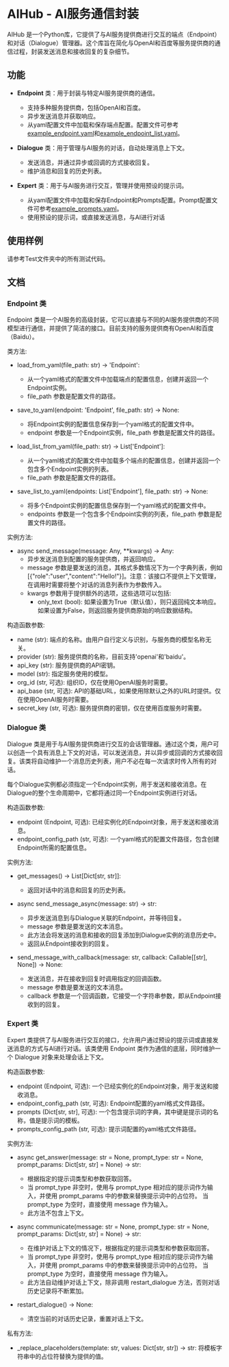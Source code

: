 # AIHub - AI服务通信封装

AIHub 是一个Python库，它提供了与AI服务提供商进行交互的端点（Endpoint）和对话（Dialogue）管理器。这个库旨在简化与OpenAI和百度等服务提供商的通信过程，封装发送消息和接收回复的复杂细节。

## 功能

- **Endpoint** 类：用于封装与特定AI服务提供商的通信。
  - 支持多种服务提供商，包括OpenAI和百度。
  - 异步发送消息并获取响应。
  - 从yaml配置文件中加载和保存端点配置。配置文件可参考[example_endpoint.yaml](ExampleConfig/example_endpoint.yaml)和[example_endpoint_list.yaml](ExampleConfig/example_endpoint_list.yaml)。

- **Dialogue** 类：用于管理与AI服务的对话，自动处理消息上下文。
  - 发送消息，并通过异步或回调的方式接收回复。
  - 维护消息和回复的历史列表。

- **Expert** 类：用于与AI服务进行交互，管理并使用预设的提示词。
  - 从yaml配置文件中加载和保存Endpoint和Prompts配置。Prompt配置文件可参考[example_prompts.yaml](ExampleConfig/example_prompts.yaml)。
  - 使用预设的提示词，或直接发送消息，与AI进行对话

## 使用样例
请参考Test文件夹中的所有测试代码。

## 文档
### Endpoint 类
Endpoint 类是一个AI服务的高级封装，它可以直接与不同的AI服务提供商的不同模型进行通信，并提供了简洁的接口。目前支持的服务提供商有OpenAI和百度（Baidu）。

类方法:

- load_from_yaml(file_path: str) -> 'Endpoint':
    - 从一个yaml格式的配置文件中加载端点的配置信息，创建并返回一个Endpoint实例。
    - file_path 参数是配置文件的路径。

- save_to_yaml(endpoint: 'Endpoint', file_path: str) -> None:
    - 将Endpoint实例的配置信息保存到一个yaml格式的配置文件中。
    - endpoint 参数是一个Endpoint实例，file_path 参数是配置文件的路径。

- load_list_from_yaml(file_path: str) -> List['Endpoint']:
    - 从一个yaml格式的配置文件中加载多个端点的配置信息，创建并返回一个包含多个Endpoint实例的列表。
    - file_path 参数是配置文件的路径。

- save_list_to_yaml(endpoints: List['Endpoint'], file_path: str) -> None:
    - 将多个Endpoint实例的配置信息保存到一个yaml格式的配置文件中。
    - endpoints 参数是一个包含多个Endpoint实例的列表，file_path 参数是配置文件的路径。

实例方法:

- async send_message(message: Any, **kwargs) -> Any:
    - 异步发送消息到配置的服务提供商，并返回响应。
    - message 参数是要发送的消息，其格式多数情况下为一个字典列表，例如[{"role":"user","content":"Hello!"}]。注意：该接口不提供上下文管理，在调用时需要将整个对话的消息列表作为参数传入。
    - kwargs 参数用于提供额外的选项，这些选项可以包括:
        - only_text (bool): 如果设置为True（默认值），则只返回纯文本响应。如果设置为False，则返回服务提供商原始的响应数据结构。

构造函数参数:

- name (str): 端点的名称。由用户自行定义与识别，与服务商的模型名称无关。
- provider (str): 服务提供商的名称，目前支持'openai'和'baidu'。
- api_key (str): 服务提供商的API密钥。
- model (str): 指定服务使用的模型。
- org_id (str, 可选): 组织ID，仅在使用OpenAI服务时需要。
- api_base (str, 可选): API的基础URL，如果使用除默认之外的URL时提供。仅在使用OpenAI服务时需要。
- secret_key (str, 可选): 服务提供商的密钥，仅在使用百度服务时需要。


### Dialogue 类

Dialogue 类是用于与AI服务提供商进行交互的会话管理器。通过这个类，用户可以创造一个具有消息上下文的对话，可以发送消息，并以异步或回调的方式接收回复。该类将自动维护一个消息历史列表，用户不必在每一次请求时传入所有的对话。

每个Dialogue实例都必须指定一个Endpoint实例，用于发送和接收消息。在Dialogue的整个生命周期中，它都将通过同一个Endpoint实例进行对话。

构造函数参数:

- endpoint (Endpoint, 可选): 已经实例化的Endpoint对象，用于发送和接收消息。
- endpoint_config_path (str, 可选): 一个yaml格式的配置文件路径，包含创建Endpoint所需的配置信息。

实例方法:

- get_messages() -> List[Dict[str, str]]:
    - 返回对话中的消息和回复的历史列表。

- async send_message_async(message: str) -> str:
    - 异步发送消息到与Dialogue关联的Endpoint，并等待回复。
    - message 参数是要发送的文本消息。
    - 此方法会将发送的消息和接收的回复添加到Dialogue实例的消息历史中。
    - 返回从Endpoint接收到的回复。

- send_message_with_callback(message: str, callback: Callable[[str], None]) -> None:
    - 发送消息，并在接收到回复时调用指定的回调函数。
    - message 参数是要发送的文本消息。
    - callback 参数是一个回调函数，它接受一个字符串参数，即从Endpoint接收到的回复。

### Expert 类
Expert 类提供了与AI服务进行交互的接口，允许用户通过预设的提示词或直接发送消息的方式与AI进行对话。该类使用 Endpoint 类作为通信的底层，同时维护一个 Dialogue 对象来处理会话上下文。

构造函数参数:

- endpoint (Endpoint, 可选): 一个已经实例化的Endpoint对象，用于发送和接收消息。
- endpoint_config_path (str, 可选): Endpoint配置的yaml格式文件路径。
- prompts (Dict[str, str], 可选): 一个包含提示词的字典，其中键是提示词的名称，值是提示词的模板。
- prompts_config_path (str, 可选): 提示词配置的yaml格式文件路径。

实例方法:

- async get_answer(message: str = None, prompt_type: str = None, prompt_params: Dict[str, str] = None) -> str:
  - 根据指定的提示词类型和参数获取回答。
  - 当 prompt_type 非空时，使用与 prompt_type 相对应的提示词作为输入，并使用 prompt_params 中的参数来替换提示词中的占位符。 当 prompt_type 为空时，直接使用 message 作为输入。
  - 此方法不包含上下文。


- async communicate(message: str = None, prompt_type: str = None, prompt_params: Dict[str, str] = None) -> str:
  - 在维护对话上下文的情况下，根据指定的提示词类型和参数获取回答。
  - 当 prompt_type 非空时，使用与 prompt_type 相对应的提示词作为输入，并使用 prompt_params 中的参数来替换提示词中的占位符。 当 prompt_type 为空时，直接使用 message 作为输入。
  - 此方法自动维护对话上下文，除非调用 restart_dialogue 方法，否则对话历史记录将不断累加。


- restart_dialogue() -> None:
  - 清空当前的对话历史记录，重置对话上下文。

私有方法:

- _replace_placeholders(template: str, values: Dict[str, str]) -> str:
将模板字符串中的占位符替换为提供的值。
